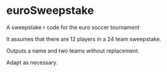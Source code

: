 # euroSweepstake
A sweepstake r code for the euro soccer tournament

It assumes that there are 12 players in a 24 team sweepstake. 

Outputs a name and two teams without replacement.

Adapt as necessary.

